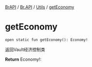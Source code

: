 [BrAPI](../../index.md) / [Br.API](../index.md) / [Utils](index.md) / [getEconomy](./get-economy.md)

# getEconomy

`open static fun getEconomy(): Economy!`

返回Vault经济控制类

**Return**
Economy!:

